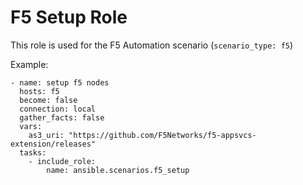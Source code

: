 # F5 Setup Role

This role is used for the F5 Automation scenario (`scenario_type: f5`)

Example:

```
- name: setup f5 nodes
  hosts: f5
  become: false
  connection: local
  gather_facts: false
  vars:
    as3_uri: "https://github.com/F5Networks/f5-appsvcs-extension/releases"
  tasks:
    - include_role:
        name: ansible.scenarios.f5_setup
```

